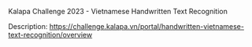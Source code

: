 Kalapa Challenge 2023 - Vietnamese Handwritten Text Recognition

Description: https://challenge.kalapa.vn/portal/handwritten-vietnamese-text-recognition/overview
